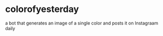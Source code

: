 # colorofyesterday
a bot that generates an image of a single color and posts it on Instagraam daily
